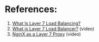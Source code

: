 

# References:

1. [What Is Layer 7 Load Balancing?](https://www.nginx.com/resources/glossary/layer-7-load-balancing)
2. [What is Layer 7 Load Balancer?](https://www.youtube.com/watch?v=LjC-pXALyLM&list=PLQnljOFTspQWKPjGnVgA5oVIhNKJ5mDXg&index=6) (video)
3. [NginX as a Layer 7 Proxy](https://www.youtube.com/watch?v=rYqmshzB8rc&list=PLQnljOFTspQWKPjGnVgA5oVIhNKJ5mDXg&index=27) (video)